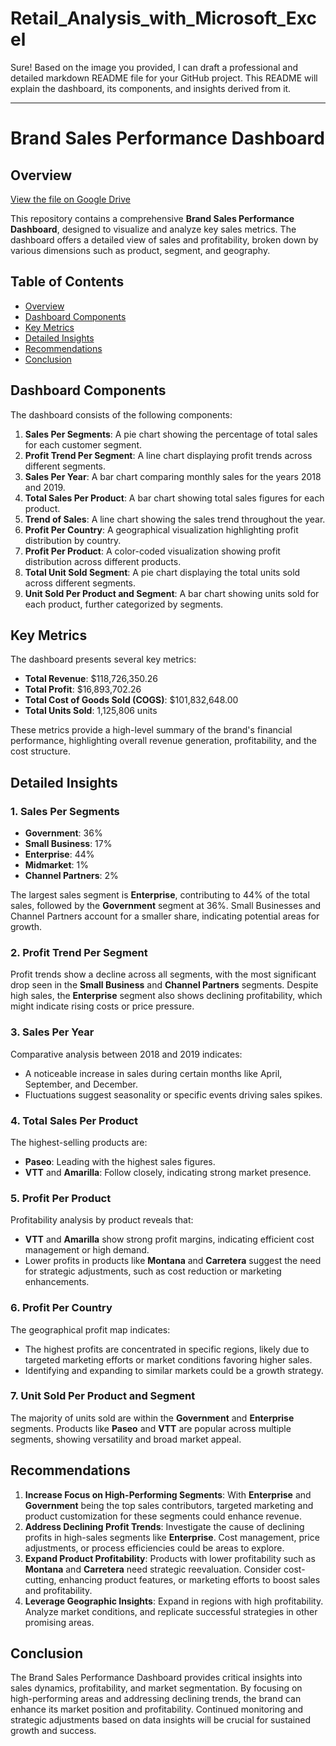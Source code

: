 # Retail_Analysis_with_Microsoft_Excel


Sure! Based on the image you provided, I can draft a professional and detailed markdown README file for your GitHub project. This README will explain the dashboard, its components, and insights derived from it.

---

# Brand Sales Performance Dashboard

## Overview

[View the file on Google Drive](https://drive.google.com/file/d/1HG1aXxQ3VTezJ-MOJSoufIHRVmwxPwWS/view?usp=sharing)

This repository contains a comprehensive **Brand Sales Performance Dashboard**, designed to visualize and analyze key sales metrics. The dashboard offers a detailed view of sales and profitability, broken down by various dimensions such as product, segment, and geography.

## Table of Contents

- [Overview](#overview)
- [Dashboard Components](#dashboard-components)
- [Key Metrics](#key-metrics)
- [Detailed Insights](#detailed-insights)
- [Recommendations](#recommendations)
- [Conclusion](#conclusion)

## Dashboard Components

The dashboard consists of the following components:

1. **Sales Per Segments**: A pie chart showing the percentage of total sales for each customer segment.
2. **Profit Trend Per Segment**: A line chart displaying profit trends across different segments.
3. **Sales Per Year**: A bar chart comparing monthly sales for the years 2018 and 2019.
4. **Total Sales Per Product**: A bar chart showing total sales figures for each product.
5. **Trend of Sales**: A line chart showing the sales trend throughout the year.
6. **Profit Per Country**: A geographical visualization highlighting profit distribution by country.
7. **Profit Per Product**: A color-coded visualization showing profit distribution across different products.
8. **Total Unit Sold Segment**: A pie chart displaying the total units sold across different segments.
9. **Unit Sold Per Product and Segment**: A bar chart showing units sold for each product, further categorized by segments.

## Key Metrics

The dashboard presents several key metrics:

- **Total Revenue**: $118,726,350.26
- **Total Profit**: $16,893,702.26
- **Total Cost of Goods Sold (COGS)**: $101,832,648.00
- **Total Units Sold**: 1,125,806 units

These metrics provide a high-level summary of the brand's financial performance, highlighting overall revenue generation, profitability, and the cost structure.

## Detailed Insights

### 1. Sales Per Segments

- **Government**: 36%
- **Small Business**: 17%
- **Enterprise**: 44%
- **Midmarket**: 1%
- **Channel Partners**: 2%

The largest sales segment is **Enterprise**, contributing to 44% of the total sales, followed by the **Government** segment at 36%. Small Businesses and Channel Partners account for a smaller share, indicating potential areas for growth.

### 2. Profit Trend Per Segment

Profit trends show a decline across all segments, with the most significant drop seen in the **Small Business** and **Channel Partners** segments. Despite high sales, the **Enterprise** segment also shows declining profitability, which might indicate rising costs or price pressure.

### 3. Sales Per Year

Comparative analysis between 2018 and 2019 indicates:

- A noticeable increase in sales during certain months like April, September, and December.
- Fluctuations suggest seasonality or specific events driving sales spikes.

### 4. Total Sales Per Product

The highest-selling products are:

- **Paseo**: Leading with the highest sales figures.
- **VTT** and **Amarilla**: Follow closely, indicating strong market presence.

### 5. Profit Per Product

Profitability analysis by product reveals that:

- **VTT** and **Amarilla** show strong profit margins, indicating efficient cost management or high demand.
- Lower profits in products like **Montana** and **Carretera** suggest the need for strategic adjustments, such as cost reduction or marketing enhancements.

### 6. Profit Per Country

The geographical profit map indicates:

- The highest profits are concentrated in specific regions, likely due to targeted marketing efforts or market conditions favoring higher sales.
- Identifying and expanding to similar markets could be a growth strategy.

### 7. Unit Sold Per Product and Segment

The majority of units sold are within the **Government** and **Enterprise** segments. Products like **Paseo** and **VTT** are popular across multiple segments, showing versatility and broad market appeal.

## Recommendations

1. **Increase Focus on High-Performing Segments**: With **Enterprise** and **Government** being the top sales contributors, targeted marketing and product customization for these segments could enhance revenue.
2. **Address Declining Profit Trends**: Investigate the cause of declining profits in high-sales segments like **Enterprise**. Cost management, price adjustments, or process efficiencies could be areas to explore.
3. **Expand Product Profitability**: Products with lower profitability such as **Montana** and **Carretera** need strategic reevaluation. Consider cost-cutting, enhancing product features, or marketing efforts to boost sales and profitability.
4. **Leverage Geographic Insights**: Expand in regions with high profitability. Analyze market conditions, and replicate successful strategies in other promising areas.

## Conclusion

The Brand Sales Performance Dashboard provides critical insights into sales dynamics, profitability, and market segmentation. By focusing on high-performing areas and addressing declining trends, the brand can enhance its market position and profitability. Continued monitoring and strategic adjustments based on data insights will be crucial for sustained growth and success.

